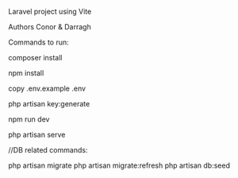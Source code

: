Laravel project using Vite

Authors Conor & Darragh

Commands to run:

composer install

npm install

copy .env.example .env

php artisan key:generate

npm run dev

php artisan serve

//DB related commands:

php artisan migrate
php artisan migrate:refresh
php artisan db:seed
